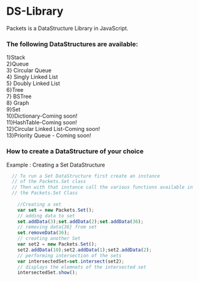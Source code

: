 # DS-Library
Packets is a DataStructure Library in JavaScript.
 
### The following DataStructures are available:
  1}Stack <br/>
  2}Queue <br/>
  3} Circular Queue <br/>
  4} Singly Linked List <br/>
  5} Doubly Linked List <br/>
  6}Tree <br/>
  7} BSTree <br/>
  8} Graph <br/>
  9}Set <br/>
  10}Dictionary-Coming soon! <br/>
  11}HashTable-Coming soon! <br/>
  12}Circular Linked List-Coming soon! <br/>
  13}Priority Queue - Coming soon! </br>

### How to create a DataStructure of your choice
Example : Creating a Set DataStructure
```javascript
  // To run a Set DataStructure first create an instance 
  // of the Packets.Set class
  // Then with that instance call the various functions available in
  // the Packets.Set Class
   
   	//Creating a set 
  	var set = new Packets.Set();
  	// adding data to set
  	set.addData(3);set.addData(2);set.addData(36);
  	// removing data{36} from set
  	set.removeData(36);
  	// creating another Set
  	var set2 = new Packets.Set();
  	set2.addData(10);set2.addData(1);set2.addData(2);
  	// performing intersection of the sets
  	var intersectedSet=set.intersect(set2);
  	// displays the elemnets of the intersected set 
  	intersectedSet.show();

```

